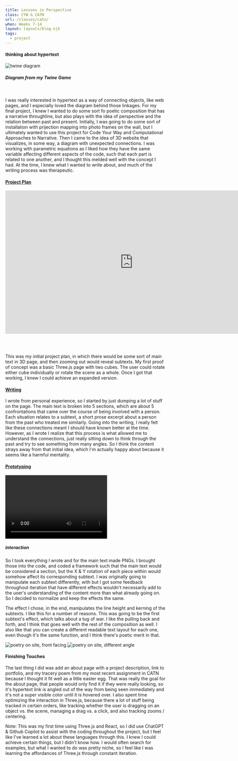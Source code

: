 ```yaml
---
title: Lessons in Perspective
class: CYW & CATN
url: /classes/catn/
when: Weeks 7-14
layout: layouts/blog.njk
tags:
  - project
---
```


#### thinking about hypertext

<div class="img-div">
<div class="img-cont">
  <img class="blog-img" alt="twine diagram" src="https://cdn.glitch.me/d7ac8ce9-d6b5-4915-b92c-e6f0bf0d0c29/Screenshot%202025-02-24%20at%202.41.17%E2%80%AFPM.png?v=1740498221948">
  <h5>
    Diagram from my <a target="_blank" src="https://docblog-olee.glitch.me/catn/sketch2/">Twine Game</a>
  </h5>
  </div>
</div>
<br>

I was really interested in hypertext as a way of connecting objects, like web pages, and I especially loved the diagram behind those linkages. For my final project, I knew I wanted to do some sort fo poetic composition
that has a narrative throughline, but also plays with the idea of perspective and the relation between past and present. Initially, I was going to do some sort of installation with prijection mapping into photo frames on the wall, 
but I ultimately wanted to use this project for Code Your Way and Computational Approaches to Narrative. Then I came to the idea of 3D website that visualizes, in some way, a diagram with unexpected connections. I was working with parametric equations
as I liked how they have the same variable affecting different aspects of the code, such that each part is related to one another, and I thought this melded well with the concept I had. At the time, I knew what I wanted to write about, and much of the writing process
was therapeutic.

#### [Project Plan](https://www.figma.com/board/vDXCJi2QHw0K9Blf3hi0el/Lessons-in-Perspective?node-id=0-1&t=aUvvWP5k2U1H21jG-1)

<iframe style="border: 1px solid rgba(0, 0, 0, 0.1);" width="800" height="450" src="https://embed.figma.com/board/vDXCJi2QHw0K9Blf3hi0el/Lessons-in-Perspective?node-id=0-1&embed-host=share" allowfullscreen></iframe>

<br><br>

This was my initial project plan, in which there would be some sort of main text in 3D page, and then zooming out would reveal subtexts. My first proof of concept was a basic Three.js page with two cubes. The user could rotate either cube individually or rotate the scene
as a whole. Once I got that working, I knew I could achieve an expanded version. 

#### [Writing](https://docs.google.com/document/d/1QZ2nN5u5q2l1qOvAAPWlnl6e6UL9sjyc2AEvdsX9_FM/edit?usp=sharing)

I wrote from personal experience, so I started by just dumping a lot of stuff on the page. The main text is broken into 5 sections, which are about 5 confrontations that came over the course of being involved with a person. 
Each situation relates to a subtext, a short prose excerpt about a person from the past who treated me similarly. Going into the writing, I really felt like these connections meant I should have known better at the time. However, 
as I wrote I realize that this process is what allowed me to understand the connections, just really sitting down to think through the past and try to see something from many angles. So I think the content strays away from that initial idea, which I'm actually happy about 
because it seems like a harmful mentality. 

#### [Prototyping](https://docblog-olee.glitch.me/cyw/week10/)

  <div class="vid-aud">
  <video width="320" height="200" controls>
  <source src="https://cdn.glitch.me/d7ac8ce9-d6b5-4915-b92c-e6f0bf0d0c29/Screen%20Recording%202025-04-06%20at%208.31.55%E2%80%AFPM.mov?v=1743990777755" >
Your browser does not support the video tag.
</video><h5>
    <i>interaction</i>
  </h5>
  </div>
  
So I took everything I wrote and for the main text made PNGs. I brought those into the code, and coded a framework such that the main text would be considered a section, but the X & Y rotation of each piece within
would somehow affect its corresponding subtext. I was originally going to manipulate each subtext differently, with but I got some feedback throughout iteration that have different effects wouldn't necessarily add to the user's understanding
of the content more than what already going on. So I decided to normalize and keep the effects the same. 

The effect I chose, in the end, manipulates the line height and kerning of the subtexts. I like this for a number of reasons. This was going to be the first subtext's effect, which talks about a tug of war. I like the pulling back and forth, and I think
that goes well with the rest of the composition as well. I also like that you can create a different readable text layout for each one, even though it's the same function, and I think there's poetic merit in that. 


<div class="img-div">
<img class="blog-img" alt="poetry on site, front facing" src="https://cdn.glitch.global/d7ac8ce9-d6b5-4915-b92c-e6f0bf0d0c29/Screenshot%202025-04-13%20at%203.04.25%E2%80%AFPM.png?v=1744577573769">
<img class="blog-img" alt="poetry on site, different angle" src="https://cdn.glitch.global/d7ac8ce9-d6b5-4915-b92c-e6f0bf0d0c29/Screenshot%202025-04-13%20at%203.04.53%E2%80%AFPM.png?v=1744577588042">  
</div>

#### Finishing Touches

The last thing I did was add an about page with a project description, link to portfolio, and my tracery poem from my most recent assignment in CATN because I thought it fit well as a little easter egg. 
That was really the goal for the about page, that people would only find it if they were really looking, so it's hypertext link is angled out of the way from being seen immediately and it's not a super visible color until it is hovered over. I also spent time optimizing the interaction 
in Three.js, because there a lot of stuff being tracked in certain orders, like tracking whether the user is dragging on an object vs. the scene, managing a drag vs. a click, and also tracking zooms / centering.

Note: This was my first time using Three.js and React, so I did use ChatGPT & Github Copilot to assist with the coding throughout the project, but I feel like I've learned a lot about these languages through this. I knew I could achieve certain things, but I didn't know how. I would often search for examples, but what I wanted to do was pretty niche, 
so I feel like I was learning the affordances of Three.js through constant iteration. 